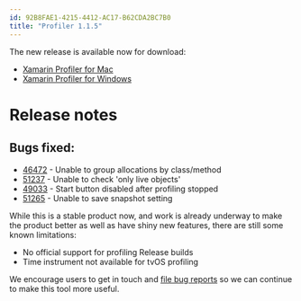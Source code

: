 ```yaml
---
id: 92B8FAE1-4215-4412-AC17-B62CDA2BC7B0
title: "Profiler 1.1.5"
---
```



The new release is available now for download:

* [Xamarin Profiler for Mac](https://dl.xamarin.com/profiler/profiler-mac-1.1.5-19.pkg)
* [Xamarin Profiler for Windows](https://dl.xamarin.com/profiler/XamarinProfiler.Windows.Installer.1.1.5-19.msi)

# Release notes

## Bugs fixed:

* [46472](https://bugzilla.xamarin.com/show_bug.cgi?id=46472) - Unable to group allocations by class/method
* [51237](https://bugzilla.xamarin.com/show_bug.cgi?id=51237) - Unable to check 'only live objects'
* [49033](https://bugzilla.xamarin.com/show_bug.cgi?id=49033) - Start button disabled after profiling stopped
* [51265](https://bugzilla.xamarin.com/show_bug.cgi?id=51265) - Unable to save snapshot setting


While this is a stable product now, and work is already underway to make the product better as well as
have shiny new features, there are still some known limitations:

* No official support for profiling Release builds
* Time instrument not available for tvOS profiling

We encourage users to get in touch and [file bug reports](https://bugzilla.xamarin.com/enter_bug.cgi?product=Profiler) so we can continue to make this tool more useful.

